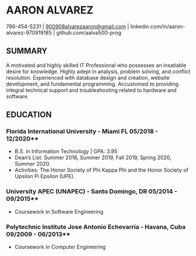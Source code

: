 # AARON ALVAREZ
786-454-5231 | 900908alvarezaaron@gmail.com | linkedin.com/in/aaron-alvarez-970919185 | github.com/aalva500-prog

## SUMMARY
A motivated and highly skilled IT Professional who possesses an insatiable desire for knowledge. Highly adept
in analysis, problem solving, and conflict resolution. Experienced with database design and creation, website
development, and fundamental programming. Accustomed to providing integral technical support and
troubleshooting related to hardware and software.

## EDUCATION
### Florida International University - Miami FL 05/2018 - 12/2020**
  * B.S. in Information Technology | GPA: 3.95
  * Dean’s List: Summer 2018, Summer 2019, Fall 2019, Spring 2020, Summer 2020.
  * Activities: The Honor Society of Phi Kappa Phi and the Honor Society of Upsilon Pi Epsilon (UPE).
### University APEC (UNAPEC) - Santo Domingo, DR 05/2014 - 09/2015**
  * Coursework in Software Engineering
### Polytechnic Institute Jose Antonio Echevarría - Havana, Cuba 09/2009 - 06/2013**
  * Coursework in Computer Engineering

